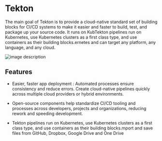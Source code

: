 # Tekton
The main goal of Tekton is to provide a cloud-native standard set of building blocks for
CI/CD systems to make it easier and faster to build, test, and package up your source
code. It runs on KubTekton pipelines run on Kubernetes, use Kubernetes clusters as a first class type, and use containers as their building blocks.ernetes and can target any platform, any language, and any cloud.

![image description](https://1.cms.s81c.com/sites/default/files/2020-04-01/47602533_1.png)
## Features

- Easier, faster app deployment : Automated processes ensure consistency and reduce errors. Create cloud-native pipelines quickly across multiple cloud providers or hybrid environments.

- Open-source components help standardize CI/CD tooling and processes across developers, projects and organizations, reducing rework and speeding development.

- Tekton pipelines run on Kubernetes, use Kubernetes clusters as a first class type, and use containers as their building blocks.mport and save files from GitHub, Dropbox, Google Drive and One Drive
